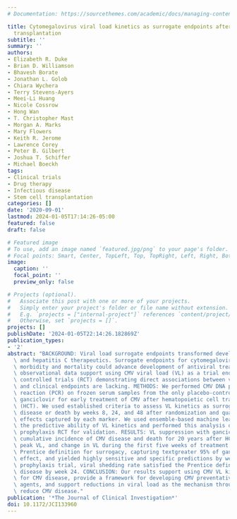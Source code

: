```yaml
---
# Documentation: https://sourcethemes.com/academic/docs/managing-content/

title: Cytomegalovirus viral load kinetics as surrogate endpoints after allogeneic
  transplantation
subtitle: ''
summary: ''
authors:
- Elizabeth R. Duke
- Brian D. Williamson
- Bhavesh Borate
- Jonathan L. Golob
- Chiara Wychera
- Terry Stevens-Ayers
- Meei-Li Huang
- Nicole Cossrow
- Hong Wan
- T. Christopher Mast
- Morgan A. Marks
- Mary Flowers
- Keith R. Jerome
- Lawrence Corey
- Peter B. Gilbert
- Joshua T. Schiffer
- Michael Boeckh
tags:
- Clinical trials
- Drug therapy
- Infectious disease
- Stem cell transplantation
categories: []
date: '2020-09-01'
lastmod: 2024-01-05T17:14:26-05:00
featured: false
draft: false

# Featured image
# To use, add an image named `featured.jpg/png` to your page's folder.
# Focal points: Smart, Center, TopLeft, Top, TopRight, Left, Right, BottomLeft, Bottom, BottomRight.
image:
  caption: ''
  focal_point: ''
  preview_only: false

# Projects (optional).
#   Associate this post with one or more of your projects.
#   Simply enter your project's folder or file name without extension.
#   E.g. `projects = ["internal-project"]` references `content/project/deep-learning/index.md`.
#   Otherwise, set `projects = []`.
projects: []
publishDate: '2024-01-05T22:14:26.182869Z'
publication_types:
- '2'
abstract: "BACKGROUND: Viral load surrogate endpoints transformed development of HIV\
  \ and hepatitis C therapeutics. Surrogate endpoints for cytomegalovirus (CMV)-related\
  \ morbidity and mortality could advance development of antiviral treatments. While\
  \ observational data support using CMV viral load (VL) as a trial endpoint, randomized\
  \ controlled trials (RCT) demonstrating direct associations between virologic markers\
  \ and clinical endpoints are lacking. METHODS: We performed CMV DNA polymerase chain\
  \ reaction (PCR) on frozen serum samples from the only placebo-controlled RCT of\
  \ ganciclovir for early treatment of CMV after hematopoietic cell transplantation\
  \ (HCT). We used established criteria to assess VL kinetics as surrogates for CMV\
  \ disease or death by weeks 8, 24, and 48 after randomization and quantified antiviral\
  \ effects captured by each marker. We used ensemble-based machine learning to assess\
  \ the predictive ability of VL kinetics and performed this analysis on a ganciclovir\
  \ prophylaxis RCT for validation. RESULTS: VL suppression with ganciclovir reduced\
  \ cumulative incidence of CMV disease and death for 20 years after HCT. Mean VL,\
  \ peak VL, and change in VL during the first five weeks of treatment fulfilled the\
  \ Prentice definition for surrogacy, capturing textgreater 95% of ganciclovir's\
  \ effect, and yielded highly sensitive and specific predictions by week 48. In the\
  \ prophylaxis trial, viral shedding rate satisfied the Prentice definition for CMV\
  \ disease by week 24. CONCLUSION: Our results support using CMV VL kinetics as surrogates\
  \ for CMV disease, provide a framework for developing CMV preventative and therapeutic\
  \ agents, and support reductions in viral load as the mechanism through which antivirals\
  \ reduce CMV disease."
publication: '*The Journal of Clinical Investigation*'
doi: 10.1172/JCI133960
---
```

